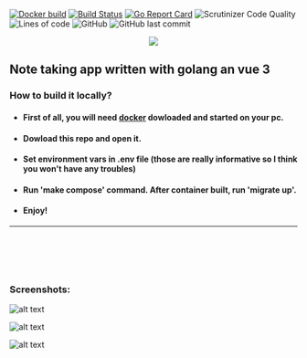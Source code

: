 [![Docker build](https://img.shields.io/github/actions/workflow/status/gavrylenkoIvan/gonotes/docker-image.yml?branch=master&label=docker%20build&logo=github)](https://github.com/gavrylenkoIvan/gonotes/actions?query=workflow)
[![Build Status](https://img.shields.io/github/actions/workflow/status/gavrylenkoIvan/gonotes/go.yml?branch=master&label=build&logo=github)](https://github.com/gavrylenkoIvan/gonotes/actions?query=workflow)
[![Go Report Card](https://goreportcard.com/badge/github.com/gavrylenkoIvan/gonotes)](https://goreportcard.com/report/github.com/gavrylenkoIvan/gonotes)
![Scrutinizer Code Quality](https://img.shields.io/scrutinizer/quality/g/gavrylenkoIvan/gonotes/master)
![Lines of code](https://img.shields.io/tokei/lines/github/gavrylenkoIvan/gonotes)
![GitHub](https://img.shields.io/github/license/gavrylenkoIvan/gonotes)
![GitHub last commit](https://img.shields.io/github/last-commit/gavrylenkoIvan/gonotes)

<p></p>
<p></p>
<p></p>
<p></p>

<p align="center">
  <img src="https://github.com/gavrylenkoIvan/gonotes/blob/master/images/logo.png" />
</p>

## Note taking app written with golang an vue 3

### How to build it locally?

* #### First of all, you will need [docker](https://www.docker.com) dowloaded and started on your pc.
* #### Dowload this repo and open it.
* #### Set environment vars in .env file (those are really informative so I think you won't have any troubles)
* #### Run 'make compose' command. After container built, run 'migrate up'.
* #### Enjoy!

---

<div style="margin-top: 100px;">
  
  ### Screenshots:

  ![alt text](https://github.com/gavrylenkoIvan/gonotes/blob/master/images/main-page.png)

  ![alt text](https://github.com/gavrylenkoIvan/gonotes/blob/master/images/add-note.png)

  ![alt text](https://github.com/gavrylenkoIvan/gonotes/blob/master/images/notes.png)
  
</div>
